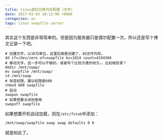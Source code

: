 ```yaml
---
title: linux虚拟交换内存配置（文件）
date: 2017-03-03 18:13:00 +0800
categories: os
tags: linux swapfile server
---
```


其实这个东西是非常简单的。但是因为服务器只是偶尔配置一次，所以还是写个博文记录一下吧。

```shell
# 创建文件，以1K为单位，这里后面是创建了，4G文件内存。
dd if=/dev/zero of=swapfile bs=1024 count=4194304
# 移动文件，这一步可以不做的，或者写个比较方便的地方。。比如根目录？
mkdir /mnt/swap/
mv swapfile /mnt/swap/
cd /mnt/swap
# 改变权限，建议权限是600
chmod 600 swapfile
# 启动
swapon swapfile
# 如果想要关闭则使用
swapoff swapfile
```

如果想要开机自动加载，则在`/etc/fstab`中添加：
```shell
/mnt/swap/swapfile swap swap defaults 0 0
```

就是如此了。
